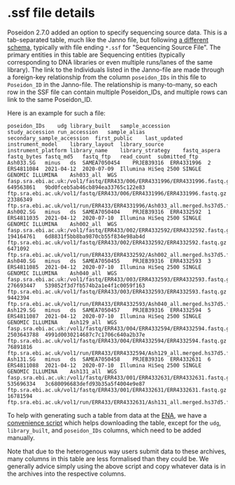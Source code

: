 # .ssf file details

Poseidon 2.7.0 added an option to specify sequencing source data. This is a tab-separated table, much like the Janno file, but following [a different schema](https://github.com/poseidon-framework/poseidon-schema/blob/master/ssf_columns.tsv), typically with file ending `*.ssf` for "Sequencing Source File". The primary entities in this table are Sequencing entities (typically corresponding to DNA libraries or even multiple runs/lanes of the same library). The link to the Individuals listed in the Janno-file are made through a foreign-key relationship from the column `poseidon_IDs` in this file to `Poseidon_ID` in the Janno-file. The relationship is many-to-many, so each row in the SSF file can contain multiple Poseidon_IDs, and multiple rows can link to the same Poseidon_ID.

Here is an example for such a file:

```
poseidon_IDs	udg	library_built	sample_accession	study_accession	run_accession	sample_alias	secondary_sample_accession	first_public	last_updated	instrument_model	library_layout	library_source	instrument_platform	library_name	library_strategy	fastq_aspera	fastq_bytes	fastq_md5	fastq_ftp	read_count	submitted_ftp
Ash033.SG	minus	ds	SAMEA7050454	PRJEB39316	ERR4331996	2	ERS4811084	2021-04-12	2020-07-09	Illumina HiSeq 2500	SINGLE	GENOMIC	ILLUMINA	Ash033_all	WGS	fasp.sra.ebi.ac.uk:/vol1/fastq/ERR433/006/ERR4331996/ERR4331996.fastq.gz	649563861	9bd0fceb5ab46cb894ea33765c122e83	ftp.sra.ebi.ac.uk/vol1/fastq/ERR433/006/ERR4331996/ERR4331996.fastq.gz	23386349	ftp.sra.ebi.ac.uk/vol1/run/ERR433/ERR4331996/Ash033_all.merged.hs37d5.fa.cons.90perc.bam
Ash002.SG	minus	ds	SAMEA7050404	PRJEB39316	ERR4332592	1	ERS4811035	2021-04-12	2020-07-10	Illumina HiSeq 2500	SINGLE	GENOMIC	ILLUMINA	Ash002_all	WGS	fasp.sra.ebi.ac.uk:/vol1/fastq/ERR433/002/ERR4332592/ERR4332592.fastq.gz	194164761	6d8831f5bb8ba9870cb55f834e98ab4d	ftp.sra.ebi.ac.uk/vol1/fastq/ERR433/002/ERR4332592/ERR4332592.fastq.gz	6471092	ftp.sra.ebi.ac.uk/vol1/run/ERR433/ERR4332592/Ash002_all.merged.hs37d5.fa.cons.90perc.bam
Ash040.SG	minus	ds	SAMEA7050455	PRJEB39316	ERR4332593	3	ERS4811085	2021-04-12	2020-07-10	Illumina HiSeq 2500	SINGLE	GENOMIC	ILLUMINA	Ash040_all	WGS	fasp.sra.ebi.ac.uk:/vol1/fastq/ERR433/003/ERR4332593/ERR4332593.fastq.gz	276693447	539852f3d7fb574b2a1e4f1c0059f163	ftp.sra.ebi.ac.uk/vol1/fastq/ERR433/003/ERR4332593/ERR4332593.fastq.gz	9442394	ftp.sra.ebi.ac.uk/vol1/run/ERR433/ERR4332593/Ash040_all.merged.hs37d5.fa.cons.90perc.bam
Ash129.SG	minus	ds	SAMEA7050457	PRJEB39316	ERR4332594	5	ERS4811087	2021-04-12	2020-07-10	Illumina HiSeq 2500	SINGLE	GENOMIC	ILLUMINA	Ash129_all	WGS	fasp.sra.ebi.ac.uk:/vol1/fastq/ERR433/004/ERR4332594/ERR4332594.fastq.gz	2503643788	4991d0030214687c7c1706c640a2b37e	ftp.sra.ebi.ac.uk/vol1/fastq/ERR433/004/ERR4332594/ERR4332594.fastq.gz	76891816	ftp.sra.ebi.ac.uk/vol1/run/ERR433/ERR4332594/Ash129_all.merged.hs37d5.fa.cons.90perc.bam
Ash131.SG	minus	ds	SAMEA7050458	PRJEB39316	ERR4332631	6	ERS4811088	2021-04-12	2020-07-10	Illumina HiSeq 2500	SINGLE	GENOMIC	ILLUMINA	Ash131_all	WGS	fasp.sra.ebi.ac.uk:/vol1/fastq/ERR433/001/ERR4332631/ERR4332631.fastq.gz	535696334	3c680096683defd93b35a5f4004e9e87	ftp.sra.ebi.ac.uk/vol1/fastq/ERR433/001/ERR4332631/ERR4332631.fastq.gz	16781594	ftp.sra.ebi.ac.uk/vol1/run/ERR433/ERR4332631/Ash131_all.merged.hs37d5.fa.cons.90perc.bam
```

To help with generating such a table from data at the [ENA](https://www.ebi.ac.uk/ena/browser/home), we have a [convenience script](https://github.com/poseidon-framework/scripts/blob/main/get_ena_table.py) which helps downloading the table, except for the `udg`, `library_built`, and `poseidon_IDs` columns, which need to be added manually.

Note that due to the heterogenous way users submit data to these archives, many columns in this table are less formalised than they could be. We generally advice simply using the above script and copy whatever data is in the archives into the respective columns.
